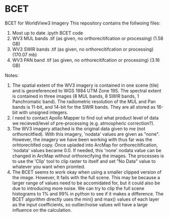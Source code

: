 # BCET
BCET for WorldView3 Imagery
This repository contains the follwoing files:
1. Most up to date .ipyth BCET code
2. WV3 MUL bands .tif (as given, no orthorecitifcation or processing) (1.58 GB)
3. WV3 SWIR bands .tif (as given, no orthorecitifcation or processing) (170.07 mb)
4. WV3 PAN band .tif (as given, no orthorecitifcation or processing) (3.16 GB)

Notes:
1. The spatial extent of the WV3 imagery is contained in one scene (tile) and is georeferenced to WGS 1984 UTM Zone 19S. The spectral extent is contained in three images (8 MUL bands, 8 SWIR bands, 1 Panchromatic band). The radiometric resolution of the MUL and Pan bands is 11-bit, and 14-bit for the SWIR bands. They are all stored as 16-bit with unsigned integers. 
2. I need to contact Apollo Mapper to find out what product level of data we recieved/level of pre-processing (e.g. atmospheric correction?).
3. The WV3 imagery attached is the original data given to me (not orthorecitfied). With this imagery, 'nodata' values are given as "none". However, the imagery we have been working with thus far was the orhtorecitifed copy. Once upladed into ArcMap for orthorecitification, 'nodata' values became 0.0. If needed, this 'none' nodata value can be changed in ArcMap without orthorecifying the images. The processes is to use the 'Clip' tool to clip raster to itself and set "No Data" value to whatever you want when promted.  
4. The BCET seems to work okay when using a smaller clipped version of the image. However, It fails with the full scene. This may be because a larger range of values need to be accomidated for, but it could also be due to introducing more noise. We can try to clip the full scene histograms to 1% and 99% in python to see if it makes a difference. The BCET algorithm directly uses the min() and max() values of each layer as the input coefficients, so outlier/noise values will have a large influence on the calculation. 
